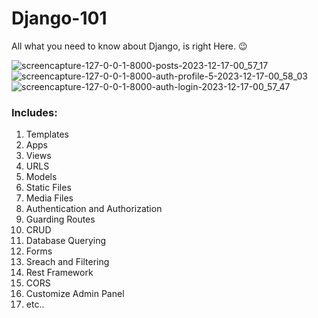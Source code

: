 # Django-101
All what you need to know about Django, is right Here. 😉

![screencapture-127-0-0-1-8000-posts-2023-12-17-00_57_17](https://github.com/KareemE125/Django-101/assets/61433385/c95b53bf-e1a1-4202-8e6a-523cca1cf423)
![screencapture-127-0-0-1-8000-auth-profile-5-2023-12-17-00_58_03](https://github.com/KareemE125/Django-101/assets/61433385/73dddbec-2baa-4559-af1f-e62ac128caa3)
![screencapture-127-0-0-1-8000-auth-login-2023-12-17-00_57_47](https://github.com/KareemE125/Django-101/assets/61433385/264350d6-b904-4678-b0cb-9738171aa394)

### Includes:
1. Templates
2. Apps
3. Views
4. URLS
5. Models
6. Static Files
7. Media Files
8. Authentication and Authorization
9. Guarding Routes
10. CRUD
11. Database Querying
12. Forms
13. Sreach and Filtering
14. Rest Framework
15. CORS
16. Customize Admin Panel
17. etc..
